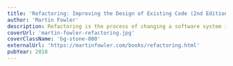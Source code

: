 ```yaml
---
title: 'Refactoring: Improving the Design of Existing Code (2nd Edition)'
author: 'Martin Fowler'
description: Refactoring is the process of changing a software system in such a way that it does not alter the external behavior of the code yet improves its internal structure. This book provides a comprehensive catalog of refactorings, with explanations of when and why to use each one.
coverUrl: 'martin-fowler-refactoring.jpg'
coverClassName: 'bg-stone-800'
externalUrl: 'https://martinfowler.com/books/refactoring.html'
pubYear: 2018
---
```

